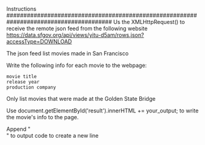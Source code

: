 Instructions
#######################################################################################
Us the XMLHttpRequest() to receive the remote json feed from the following website
https://data.sfgov.org/api/views/yitu-d5am/rows.json?accessType=DOWNLOAD

The json feed list movies made in San Francisco

Write the following info for each movie to the webpage:

    movie title
    release year
    production company

Only list movies that were made at the Golden State Bridge

Use document.getElementById('result').innerHTML += your_output; to write the movie's info to the page.

Append "<br>" to output code to create a new line